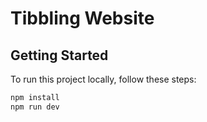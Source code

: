 # Tibbling Website

## Getting Started

To run this project locally, follow these steps:

```bash
npm install
npm run dev
